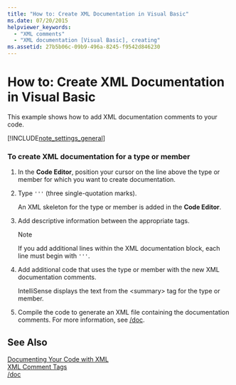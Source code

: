 ```yaml
---
title: "How to: Create XML Documentation in Visual Basic"
ms.date: 07/20/2015
helpviewer_keywords: 
  - "XML comments"
  - "XML documentation [Visual Basic], creating"
ms.assetid: 27b5b06c-09b9-496a-8245-f9542d846230
---
```

# How to: Create XML Documentation in Visual Basic
This example shows how to add XML documentation comments to your code.  
  
[!INCLUDE[note_settings_general](~/includes/note-settings-general-md.md)]  
  
### To create XML documentation for a type or member  
  
1. In the **Code Editor**, position your cursor on the line above the type or member for which you want to create documentation.  
  
2. Type `'''` (three single-quotation marks).  
  
    An XML skeleton for the type or member is added in the **Code Editor**.  
  
3. Add descriptive information between the appropriate tags.  
  
   > [!NOTE]
   >  If you add additional lines within the XML documentation block, each line must begin with `'''`.  
  
4. Add additional code that uses the type or member with the new XML documentation comments.  
  
    IntelliSense displays the text from the \<summary> tag for the type or member.  
  
5. Compile the code to generate an XML file containing the documentation comments. For more information, see [/doc](../../../visual-basic/reference/command-line-compiler/doc.md).  
  
## See Also  
 [Documenting Your Code with XML](../../../visual-basic/programming-guide/program-structure/documenting-your-code-with-xml.md)  
 [XML Comment Tags](../../../visual-basic/language-reference/xmldoc/recommended-xml-tags-for-documentation-comments.md)  
 [/doc](../../../visual-basic/reference/command-line-compiler/doc.md)
